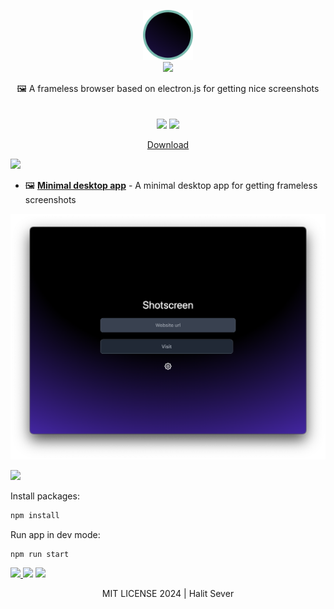 <p align="center" class="logo-section">
<img src="https://github.com/halitsever/shotscreen-browser/blob/main/src/assets/logo.png?raw=true" height="80" width="80"/>
</br>
<img src="https://halitsever-api.vercel.app/api/repo-title?title=Shotscreen">

<p align="center">
🖼️ A frameless browser based on electron.js for getting nice screenshots<br>
<br/>
<br/>
<img src="https://img.shields.io/github/sponsors/halitsever"/> 
<img src="https://img.shields.io/github/license/halitsever/repo_name"/> 
</p>
<p align="center">
<a align="center" href="https://halitsever.github.io/shotscreen">Download</a>
  </p>
</p>

<a align="center">
<img src="https://halitsever-api.vercel.app/api/details"/>
</a>

- 🖼️ [**Minimal desktop app**](#) - A minimal desktop app for getting frameless screenshots

<p align="center">
<img  src="https://github.com/halitsever/shotscreen-browser/blob/main/src/assets/ss.png?raw=true"/>
</p>

<a align="center" >
<img src="https://halitsever-api.vercel.app/api/installation"/>
</a>

Install packages:

```bash
npm install
```

Run app in dev mode:

```
npm run start
```

<a align="center" href="https://github.com/halitsever/repo_name/issues">
<img src="https://halitsever-api.vercel.app/api/issue"/>
</a>

<a align="center">
<img src="https://halitsever-api.vercel.app/api/sponsor"/>
</a>

<a align="center">
<img src="https://halitsever-api.vercel.app/api/license"/>
</a>

<p align="center">
 MIT LICENSE 2024 | Halit Sever
</p>
